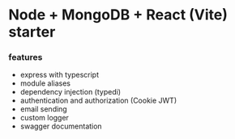 # Node + MongoDB + React (Vite) starter

### features
- express with typescript
- module aliases
- dependency injection (typedi)
- authentication and authorization (Cookie JWT) 
- email sending
- custom logger
- swagger documentation